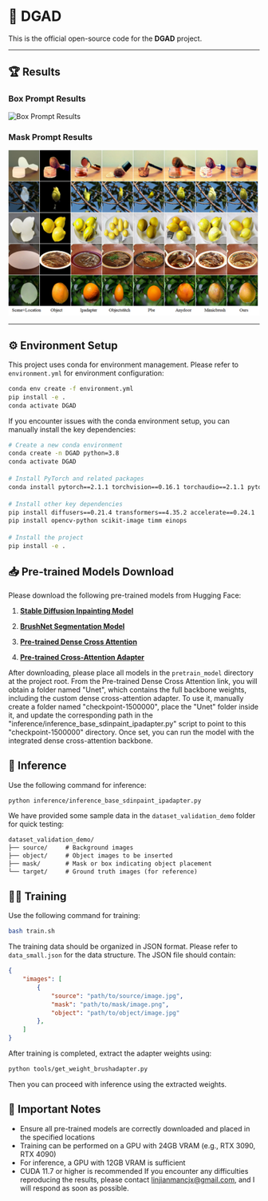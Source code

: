 # 🎯 DGAD

This is the official open-source code for the **DGAD** project.

---

## 🏆 Results

### Box Prompt Results  
![Box Prompt Results](result_base_boxprompt.png)

### Mask Prompt Results  
![Mask Prompt Results](result_base_mask_prompt.png)

---

## ⚙️ Environment Setup

This project uses conda for environment management. Please refer to `environment.yml` for environment configuration:

```bash
conda env create -f environment.yml
pip install -e .
conda activate DGAD
```

If you encounter issues with the conda environment setup, you can manually install the key dependencies:

```bash
# Create a new conda environment
conda create -n DGAD python=3.8
conda activate DGAD

# Install PyTorch and related packages
conda install pytorch==2.1.1 torchvision==0.16.1 torchaudio==2.1.1 pytorch-cuda=11.8 -c pytorch -c nvidia

# Install other key dependencies
pip install diffusers==0.21.4 transformers==4.35.2 accelerate==0.24.1
pip install opencv-python scikit-image timm einops

# Install the project
pip install -e .
```

## 📥 Pre-trained Models Download

Please download the following pre-trained models from Hugging Face:

1. **[Stable Diffusion Inpainting Model](https://huggingface.co/stable-diffusion-v1-5/stable-diffusion-inpainting)**  

2. **[BrushNet Segmentation Model](https://huggingface.co/camenduru/BrushNet/blob/main/segmentation_mask_brushnet_ckpt/diffusion_pytorch_model.safetensors)**  

3. **[Pre-trained Dense Cross Attention](https://drive.google.com/drive/folders/1bdYoh8u5MAHQTrV2qL7bRRq3i1fh0_MA?usp=drive_link)**  

4. **[Pre-trained Cross-Attention Adapter](https://drive.google.com/file/d/1sI3MsFGlzBIqxRd8XEuDmCZaxjsm_qjl/view?usp=drive_link)**  

After downloading, please place all models in the `pretrain_model` directory at the project root. From the Pre-trained Dense Cross Attention link, you will obtain a folder named "Unet", which contains the full backbone weights, including the custom dense cross-attention adapter. To use it, manually create a folder named "checkpoint-1500000", place the "Unet" folder inside it, and update the corresponding path in the "inference/inference_base_sdinpaint_ipadapter.py" script to point to this "checkpoint-1500000" directory. Once set, you can run the model with the integrated dense cross-attention backbone.

## 🧪 Inference

Use the following command for inference:

```bash
python inference/inference_base_sdinpaint_ipadapter.py
```

We have provided some sample data in the `dataset_validation_demo` folder for quick testing:
```
dataset_validation_demo/
├── source/     # Background images
├── object/     # Object images to be inserted
├── mask/       # Mask or box indicating object placement
└── target/     # Ground truth images (for reference)
```


## 🏋️‍♂️ Training

Use the following command for training:

```bash
bash train.sh
```

The training data should be organized in JSON format. Please refer to `data_small.json` for the data structure. The JSON file should contain:

```json
{
    "images": [
        {
            "source": "path/to/source/image.jpg",
            "mask": "path/to/mask/image.png",
            "object": "path/to/object/image.jpg"
        },
    ]
}
```

After training is completed, extract the adapter weights using:
```bash
python tools/get_weight_brushadapter.py
```
Then you can proceed with inference using the extracted weights.

## 🚨 Important Notes

- Ensure all pre-trained models are correctly downloaded and placed in the specified locations
- Training can be performed on a GPU with 24GB VRAM (e.g., RTX 3090, RTX 4090)
- For inference, a GPU with 12GB VRAM is sufficient
- CUDA 11.7 or higher is recommended
If you encounter any difficulties reproducing the results, please contact linjianmancjx@gmail.com, and I will respond as soon as possible.
